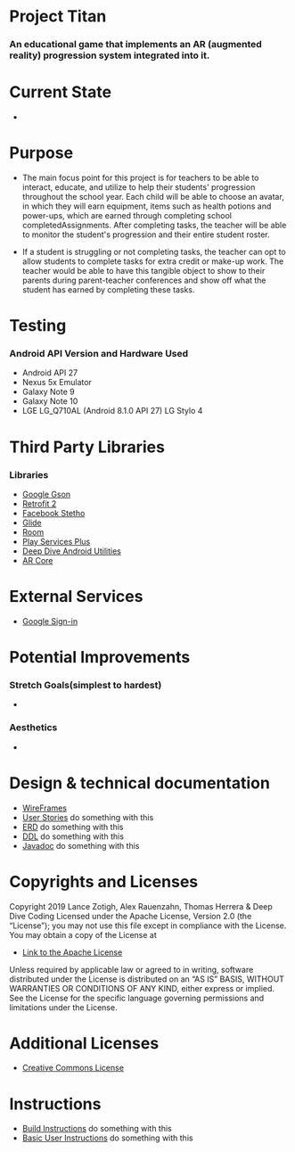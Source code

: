 # Project Titan #

### An educational game that implements an AR (augmented reality) progression system integrated into it. ##

# Current State
* 

# Purpose
* The main focus point for this project is for teachers to be able to interact, educate, and utilize to help their students' progression throughout the school year. Each child will be able to choose an avatar, in which they will earn equipment, items such as health potions and power-ups, which are earned through completing school completedAssignments. After completing tasks, the teacher will be able to monitor the student's progression and their entire student roster.

* If a student is struggling or not completing tasks, the teacher can opt to allow students to complete tasks for extra credit or make-up work. The teacher would be able to have this tangible object to show to their parents during parent-teacher conferences and show off what the student has earned by completing these tasks.  

# Testing
### Android API Version and Hardware Used ###
* Android API 27
* Nexus 5x Emulator
* Galaxy Note 9
* Galaxy Note 10
* LGE LG_Q710AL (Android 8.1.0 API 27) LG Stylo 4

# Third Party Libraries
### Libraries
 + [Google Gson](https://github.com/google/gson)
 + [Retrofit 2](https://square.github.io/retrofit/)
 + [Facebook Stetho](https://github.com/facebook/stetho)
 + [Glide](https://github.com/bumptech/glide)
 + [Room](https://developer.android.com/topic/libraries/architecture/room)
 + [Play Services Plus](https://developers.google.com/android/guides/releases)
 + [Deep Dive Android Utilities](https://github.com/deep-dive-coding-java/android-utilities/blob/master/README.md)
 + [AR Core](https://developers.google.com/ar/reference/)
 
 # External Services
 + [Google Sign-in](https://developers.google.com/identity/sign-in/android/start-integrating)

# Potential Improvements
### Stretch Goals(simplest to hardest)
*
### Aesthetics
*

# Design & technical documentation
 + [WireFrames](TeamCapstoneProjectWireFrame.pdf)
 + [User Stories]() do something with this
 + [ERD]() do something with this
 + [DDL]() do something with this
 + [Javadoc]() do something with this


# Copyrights and Licenses
Copyright 2019 Lance Zotigh, Alex Rauenzahn, Thomas Herrera & Deep Dive Coding
Licensed under the Apache License, Version 2.0 (the “License”); you may not use this file except in compliance with the License. You may obtain a copy of the License at

 + [Link to the Apache License](http://www.apache.org/licenses/LICENSE-2.0)

Unless required by applicable law or agreed to in writing, software distributed under the License is distributed on an “AS IS” BASIS, WITHOUT WARRANTIES OR CONDITIONS OF ANY KIND, either express or implied. See the License for the specific language governing permissions and limitations under the License.

# Additional Licenses
+ [Creative Commons License](https://creativecommons.org/licenses/by/3.0/legalcode)

# Instructions
 + [Build Instructions]() do something with this
 + [Basic User Instructions]() do something with this
